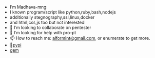 
- I’m Madhava-mng
- I known program/script like python,ruby,bash,nodejs
- additionally stegnography,ssl,linux,docker
- and html,css,js too but not interested
- 👯 I’m looking to collaborate on pentester
- 🤔 I’m looking for help with pro-pt
- 📫 How to reach me: alformint@gmail.com, or enumerate to get more.
- 🐍[pypi](https://pypi.org/Madhava-mng)
- [gem](https://rubygems.org/profiles/Madhava-mng)
